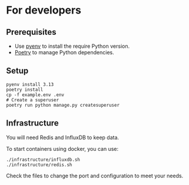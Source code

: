 # For developers

## Prerequisites

- Use [pyenv](https://github.com/pyenv/pyenv/) to install the require Python version.
- [Poetry](https://python-poetry.org/docs/) to manage Python dependencies.

## Setup

```
pyenv install 3.13
poetry install
cp -f example.env .env
# Create a superuser
poetry run python manage.py createsuperuser
```


## Infrastructure

You will need Redis and InfluxDB to keep data.

To start containers using docker, you can use:
```shell
./infrastructure/influxdb.sh
./infrastructure/redis.sh
```

Check the files to change the port and configuration to meet your needs.
